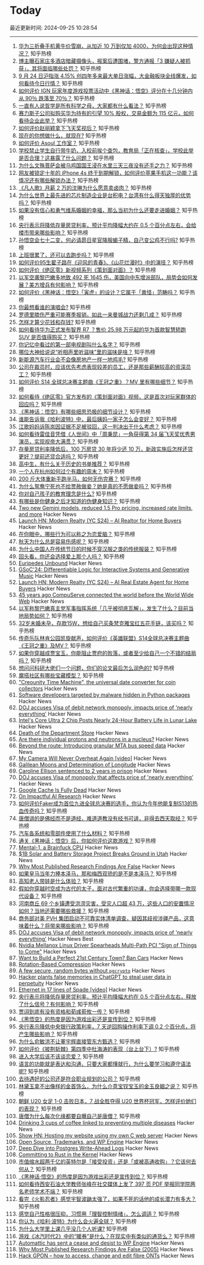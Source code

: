 # Today

最近更新时间: 2024-09-25 10:28:54

--- 
1. [华为三折叠手机黄牛价雪崩，从加近 10 万到仅加 4000，为何会出现这种情况？](https://www.zhihu.com/question/668018609) 知乎热榜
2. [博主曝石家庄多酒店暗藏摄像头，报案后遭围堵，警方通报「3 嫌疑人被抓获」，其将面临哪些处罚？](https://www.zhihu.com/question/668022756) 知乎热榜
3. [9 月 24 日沪指涨 4.15% 创四年多来最大单日涨幅，大金融板块全线爆发，如何看待今日行情？](https://www.zhihu.com/question/668024423) 知乎热榜
4. [如何评价 IGN 玩家年度游戏投票活动中《黑神话：悟空》评分在十几分钟内从 90％ 跌落至 70％？](https://www.zhihu.com/question/668065043) 知乎热榜
5. [一直有人说哲学是所有科学之母，大家都有什么看法？](https://www.zhihu.com/question/664348169) 知乎热榜
6. [赛力斯子公司拟购买华为持有的引望 10% 股权，交易金额为 115 亿元，如何看待企业此举？](https://www.zhihu.com/question/665262579) 知乎热榜
7. [如何评价赵丽颖拿下飞天奖视后？](https://www.zhihu.com/question/667934899) 知乎热榜
8. [现在的你想做什么，就现在?](https://www.zhihu.com/question/667629962) 知乎热榜
9. [如何评价 Asoul 工作室？](https://www.zhihu.com/question/310985509) 知乎热榜
10. [学校禁止学生自行带牛奶，入校前挨个查包，教育局「正在核查」，学校此举是否合理？这暴露了什么问题？](https://www.zhihu.com/question/668027769) 知乎热榜
11. [为什么文殊菩萨会被乌鸡国国王浸在水里三天三夜没有还手之力？](https://www.zhihu.com/question/667902837) 知乎热榜
12. [网友被锁定十年的 iPhone 4s 终于到期解锁，如何评价苹果手机这一功能？该情况还有哪些解锁办法？](https://www.zhihu.com/question/667957356) 知乎热榜
13. [《凡人歌》月薪 2 万的沈琳为什么愿意卖卤肉？](https://www.zhihu.com/question/667537804) 知乎热榜
14. [为什么世界上最先进的芯片制造企业是台积电？台湾有什么得天独厚的优势吗？](https://www.zhihu.com/question/664988094) 知乎热榜
15. [如果没有信心和勇气维系婚姻的幸福，那么当初为什么还要走进婚姻？](https://www.zhihu.com/question/667847116) 知乎热榜
16. [央行表示将降低存量房贷利率，预计平均降幅大约在 0.5 个百分点左右，会给楼市带来哪些影响？](https://www.zhihu.com/question/668022355) 知乎热榜
17. [孙悟空会七十二变，何必请昴日星官降服蝎子精，自己变公鸡不行吗?](https://www.zhihu.com/question/667866872) 知乎热榜
18. [上班很累了，还可以去跑步吗？](https://www.zhihu.com/question/666450363) 知乎热榜
19. [如何评价95生翟子路在《迎风的青春》、《山花烂漫时》中的演技？](https://www.zhihu.com/question/667884482) 知乎热榜
20. [如何评价《绝区零》新视频系列《策划面对面》？](https://www.zhihu.com/question/668040901) 知乎热榜
21. [以军空袭黎巴嫩多地致 492 死 1645 伤，美国向中东增派部队，局势会如何发展？美方增兵有何影响？](https://www.zhihu.com/question/668017317) 知乎热榜
22. [如何评价《黑神话：悟空》「寅虎」的设计？它属于「粪怪」范畴吗？](https://www.zhihu.com/question/665239897) 知乎热榜
23. [你最想看谁的演唱会?](https://www.zhihu.com/question/667559120) 知乎热榜
24. [罗德里膝伤严重可能赛季报销，如此一来曼城战力还剩几成？](https://www.zhihu.com/question/668017633) 知乎热榜
25. [怎样才算少花钱和存钱?](https://www.zhihu.com/question/667961299) 知乎热榜
26. [如何看待华为正式发布智界 R7 ？售价 25.98 万元起的华为首款智慧轿跑 SUV 是否值得购买？](https://www.zhihu.com/question/668038824) 知乎热榜
27. [你记忆中看过的第一部电视剧叫什么名字？](https://www.zhihu.com/question/667673518) 知乎热榜
28. [哪位大神给说说“听相声里听滋味”里的滋味是啥？](https://www.zhihu.com/question/666356631) 知乎热榜
29. [新能源汽车行业会不会像房地产一样一地鸡毛?](https://www.zhihu.com/question/667863742) 知乎热榜
30. [公司在裁员时，应该优先考虑表现较差的员工，还是那些薪酬较高的资深员工？](https://www.zhihu.com/question/667644205) 知乎热榜
31. [如何评价 S14 全球总决赛主题曲《王冠之重》？MV 里有哪些细节？](https://www.zhihu.com/question/668084719) 知乎热榜
32. [如何看待《绝区零》官方发布的《策划面对面》视频，这是首次对玩家群体的回应吗？](https://www.zhihu.com/question/668041809) 知乎热榜
33. [《黑神话：悟空》有哪些细思恐极的细节设计？](https://www.zhihu.com/question/664773977) 知乎热榜
34. [谁能告诉我《哈利波特》中，最后姨妈一家子怎么会变好？](https://www.zhihu.com/question/387229504) 知乎热榜
35. [江歌妈妈诉陈岚因证据不足被驳回，这一判决出于什么考虑？](https://www.zhihu.com/question/667975643) 知乎热榜
36. [如何看待雷佳音凭借《人世间》中「周秉昆」一角获得第 34 届飞天奖优秀男演员，实现视帝大满贯？](https://www.zhihu.com/question/667802317) 知乎热榜
37. [存量房贷利率降低后，100 万房贷 30 年将少还 10 万，新政实施后怎样还贷更好？提前还贷合适吗？](https://www.zhihu.com/question/668030870) 知乎热榜
38. [高中生，有什么关于历史的书单推荐？](https://www.zhihu.com/question/487063918) 知乎热榜
39. [一个人在杭州如何过个有趣的周末？](https://www.zhihu.com/question/59139092) 知乎热榜
40. [200 斤大体重新手跑半马，如何无伤完赛？](https://www.zhihu.com/question/666833723) 知乎热榜
41. [为什么鸳鸯宁死也不给贾赦做妾？她是真的不愿做妾吗？](https://www.zhihu.com/question/597063068) 知乎热榜
42. [你对自己孩子的教育理念是什么?](https://www.zhihu.com/question/664708644) 知乎热榜
43. [有哪些是你健身之后才知道的伪健身知识？](https://www.zhihu.com/question/303672817) 知乎热榜
44. [Two new Gemini models, reduced 1.5 Pro pricing, increased rate limits, and more](https://developers.googleblog.com/en/updated-production-ready-gemini-models-reduced-15-pro-pricing-increased-rate-limits-and-more/) Hacker News
45. [Launch HN: Modern Realty (YC S24) – AI Realtor for Home Buyers](https://news.ycombinator.com/item?id=41638199) Hacker News
46. [在你眼中，哪些行为可以称之为恋爱脑？](https://www.zhihu.com/question/667892883) 知乎热榜
47. [秋天为什么总是容易伤感呢？](https://www.zhihu.com/question/667990844) 知乎热榜
48. [为什么中国人在传统节日的时候不穿汉服之类的传统服装？](https://www.zhihu.com/question/19866159) 知乎热榜
49. [回头看，你还会选择爱上那个人吗？](https://www.zhihu.com/question/666792925) 知乎热榜
50. [Euripedes Unbound](https://www.lrb.co.uk/the-paper/v46/n18/robert-cioffi/euripides-unbound) Hacker News
51. [GSoC'24: Differentiable Logic for Interactive Systems and Generative Music](https://ijc8.me/2024/08/26/gsoc-difflogic/) Hacker News
52. [Launch HN: Modern Realty (YC S24) – AI Real Estate Agent for Home Buyers](https://news.ycombinator.com/item?id=41638199) Hacker News
53. [45 years ago CompuServe connected the world before the World Wide Web](https://www.wosu.org/2024-09-24/45-years-ago-compuserve-connected-the-world-before-the-world-wide-web) Hacker News
54. [以军称黎巴嫩真主党军事指挥系统「几乎被彻底瓦解」，发生了什么？目前当地局势如何？](https://www.zhihu.com/question/667846153) 知乎热榜
55. [32岁未婚未孕，存款15W，想给自己买条梵克雅宝红五花手链，该买吗？](https://www.zhihu.com/question/667606247) 知乎热榜
56. [传奇乐队林肯公园凯旋献声，如何评价《英雄联盟》S14全球总决赛主题曲《王冠之重》及MV？](https://www.zhihu.com/question/668030619) 知乎热榜
57. [如果你穿越成贾宝玉，你能阻止贾府的败落，或者至少给自己一个不错的结局吗？](https://www.zhihu.com/question/667574522) 知乎热榜
58. [想问问科研大佬们一个问题，你们的论文最后怎么润色的?](https://www.zhihu.com/question/508715661) 知乎热榜
59. [魔搭社区有哪些宝藏模型？](https://www.zhihu.com/question/667704670) 知乎热榜
60. ["Creounity Time Machine", the universal date converter for coin collectors](https://creounity.com/apps/time_machine/index.php?go=&lang=en) Hacker News
61. [Software developers targeted by malware hidden in Python packages](https://www.techradar.com/pro/security/software-developers-targeted-by-malware-hidden-in-python-packages) Hacker News
62. [DOJ accuses Visa of debit network monopoly, impacts price of 'nearly everything'](https://www.cnbc.com/2024/09/24/doj-accuses-visa-of-debit-network-monopoly-that-impacts-price-of-nearly-everything.html) Hacker News
63. [Intel's Core Ultra 2 Chip Posts Nearly 24-Hour Battery Life in Lunar Lake](https://www.pcmag.com/news/lunar-lake-first-tests-intels-ai-ready-core-ultra-2-chip-posts-nearly-24) Hacker News
64. [Death of the Department Store](https://www.lrb.co.uk/the-paper/v46/n18/rosemary-hill/at-the-musee-des-arts-decoratifs) Hacker News
65. [Are there individual protons and neutrons in a nucleus?](https://physics.stackexchange.com/questions/828872/are-there-individual-protons-and-neutrons-in-a-nucleus) Hacker News
66. [Beyond the route: Introducing granular MTA bus speed data](https://new.mta.info/article/beyond-route-introducing-granular-mta-bus-speed-data) Hacker News
67. [My Camera Will Never Overheat Again [video]](https://www.youtube.com/watch?v=IpzBdVeJ_jo) Hacker News
68. [Galilean Moons and Determination of Longitude](https://en.wikipedia.org/wiki/Galilean_moons) Hacker News
69. [Caroline Ellison sentenced to 2 years in prison](https://www.nytimes.com/2024/09/24/technology/caroline-ellison-ftx-sentence.html) Hacker News
70. [DOJ accuses Visa of monopoly that affects price of 'nearly everything’](https://www.cnbc.com/2024/09/24/doj-accuses-visa-of-debit-network-monopoly-that-impacts-price-of-nearly-everything.html) Hacker News
71. [Google Cache Is Fully Dead](https://www.seroundtable.com/google-cache-dead-38112.html) Hacker News
72. [On Impactful AI Research](https://github.com/okhat/blog/blob/main/2024.09.impact.md) Hacker News
73. [如何评价Faker成为首位九进全球总决赛的选手，你认为今年他能复制S13的热血传奇吗？](https://www.zhihu.com/question/667164151) 知乎热榜
74. [唐僧讲的是佛经而不是道经，难道道教没有经书可讲，非得去西天取经？](https://www.zhihu.com/question/667989392) 知乎热榜
75. [汽车各系统和零部件使用了什么材料？](https://www.zhihu.com/question/353123150) 知乎热榜
76. [通关《黑神话：悟空》后，你如何评价这款游戏？](https://www.zhihu.com/question/664774078) 知乎热榜
77. [Mental-1, a Brainfuck CPU](https://hackaday.io/project/4237-mental-1-a-brainfuck-cpu) Hacker News
78. [$1B Solar and Battery Storage Project Breaks Ground in Utah](https://electrek.co/2024/09/23/a-1-billion-solar-battery-storage-project-just-broke-ground-in-utah/) Hacker News
79. [Why Most Published Research Findings Are False](https://journals.plos.org/plosmedicine/article?id=10.1371/journal.pmed.0020124) Hacker News
80. [如果皇马当年力捧本泽马，那和梅西双骄的是不是本泽马？](https://www.zhihu.com/question/535065401) 知乎热榜
81. [高知老人带娃是什么体验？](https://www.zhihu.com/question/510311817) 知乎热榜
82. [假如你穿越时空成为古代的太子，面对古代繁重的功课，你会选择带哪一款现代设备？](https://www.zhihu.com/question/667966139) 知乎热榜
83. [河南商丘 69 个乡镇遭受洪涝灾害，受灾人口超 43 万，这些人口的安置情况如何？当地还需要哪些救援？](https://www.zhihu.com/question/668041117) 知乎热榜
84. [商务部对美 PVH 集团启动不可靠实体清单调查，疑因其歧视涉疆产品，这意味着什么？将带来哪些影响？](https://www.zhihu.com/question/668053532) 知乎热榜
85. [DOJ accuses Visa of debit network monopoly, impacts price of 'nearly everything'](https://www.cnbc.com/2024/09/24/doj-accuses-visa-of-debit-network-monopoly-that-impacts-price-of-nearly-everything.html) Hacker News Best
86. [Nvidia Mellanox Linux Driver Spearheads Multi-Path PCI "Sign of Things to Come"](https://www.phoronix.com/news/Linux-6.12-RDMA-Multi-Path) Hacker News
87. [Want to Build a Perfect 21st Century Town? Ban Cars](https://www.outsideonline.com/culture/essays-culture/culdesac-arizona/) Hacker News
88. [Rotation-Based Compression](https://www.winstoncooke.com/blog/rotation-based-compression) Hacker News
89. [A few secure, random bytes without `pgcrypto`](https://brandur.org/fragments/secure-bytes-without-pgcrypto) Hacker News
90. [Hacker plants false memories in ChatGPT to steal user data in perpetuity](https://arstechnica.com/security/2024/09/false-memories-planted-in-chatgpt-give-hacker-persistent-exfiltration-channel/) Hacker News
91. [Ethernet in 17 lines of Spade [video]](https://www.youtube.com/watch?v=0a8P0NLYPWA) Hacker News
92. [央行表示将降低存量房贷利率，预计平均降幅大约在 0.5 个百分点左右，释放了什么信号？有何影响？](https://www.zhihu.com/question/668023312) 知乎热榜
93. [贾诩到底有没有资格和荀彧荀攸一传？](https://www.zhihu.com/question/661996685) 知乎热榜
94. [《黑悟空》的热度是因为游戏出彩还是宣传到位？](https://www.zhihu.com/question/668020188) 知乎热榜
95. [央行表示降低中央银行政策利率，7 天逆回购操作利率下调 0.2 个百分点，将产生哪些影响？](https://www.zhihu.com/question/668023449) 知乎热榜
96. [为什么俞敏洪不让董宇辉直接管东方甄选？](https://www.zhihu.com/question/663713100) 知乎热榜
97. [如何评价《披荆斩棘》第四季中杜海涛的表现（台上台下）?](https://www.zhihu.com/question/666068201) 知乎热榜
98. [进入大学后该不该谈恋爱？](https://www.zhihu.com/question/667883969) 知乎热榜
99. [语言的功能就是表达和沟通，只要大家都懂就行，为什么要学习和遵守语法呢?](https://www.zhihu.com/question/667559520) 知乎热榜
100. [去待遇好的公司还是符合职业规划的公司？](https://www.zhihu.com/question/667501387) 知乎热榜
101. [林黛玉拿不出像样的金首饰么，为什么介意宝钗宝玉的金玉良姻之说？](https://www.zhihu.com/question/655035852) 知乎热榜
102. [朝鲜 U20 女足 1-0 击败日本，7 战全胜夺得 U20 世界杯冠军，怎样评价她们的表现？](https://www.zhihu.com/question/667936188) 知乎热榜
103. [唐僧为什么每次化缘都要自曝自己是唐僧？](https://www.zhihu.com/question/666819259) 知乎热榜
104. [Drinking 3 cups of coffee linked to preventing multiple diseases](https://studyfinds.org/3-cups-of-coffee-diseases/) Hacker News
105. [Show HN: Hosting my website using my own C web server](https://github.com/cozis/blogtech) Hacker News
106. [Open Source, Trademarks, and WP Engine](https://automattic.com/2024/09/25/open-source-trademarks-wp-engine/) Hacker News
107. [Deep Dive into Postgres Write-Ahead Logs](https://www.artie.com/blogs/postgres-write-ahead-logs) Hacker News
108. [Committing to Rust in the Kernel](https://lwn.net/SubscriberLink/991062/b0df468b40b21f5d/) Hacker News
109. [市值缩水超两千亿的英特尔是「接受投资」还是「或被高通收购」？它该何去何从？](https://www.zhihu.com/question/667931885) 知乎热榜
110. [《黑神话·悟空》的热度是因为游戏出彩还是宣传到位？](https://www.zhihu.com/question/668020188) 知乎热榜
111. [如何看待西安石油大学教师张峰在社交媒体上发了 397 页 PDF 举报同学院两名老师学术不端？](https://www.zhihu.com/question/667902633) 知乎热榜
112. [看完《火影忍者》感觉宇智波鼬太强了，如果不死的话他的成长潜力有多大？](https://www.zhihu.com/question/660907063) 知乎热榜
113. [感觉自己性格很压抑，习惯用「理智控制情绪」，怎么调适？](https://www.zhihu.com/question/667898329) 知乎热榜
114. [你认为《哈利·波特》为什么会火遍全球？](https://www.zhihu.com/question/368599900) 知乎热榜
115. [为什么大学里上课几乎没几个人听课?](https://www.zhihu.com/question/453139394) 知乎热榜
116. [游戏《冰汽时代2》中的“暖券”是什么？在现实中有类似的通货么？](https://www.zhihu.com/question/667494988) 知乎热榜
117. [Automattic has sent a cease and desist to WP Engine](https://twitter.com/automattic/status/1838738065675677993) Hacker News
118. [Why Most Published Research Findings Are False (2005)](https://journals.plos.org/plosmedicine/article?id=10.1371/journal.pmed.0020124) Hacker News
119. [Hack GPON – how to access, change and edit fibre ONTs](https://hack-gpon.org/) Hacker News
